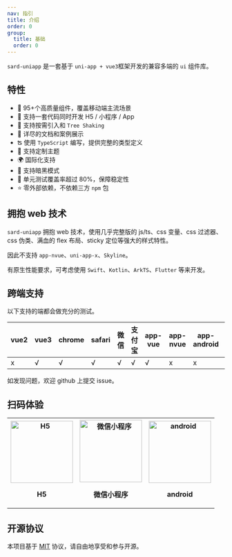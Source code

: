 ```yaml
---
nav: 指引
title: 介绍
order: 0
group:
  title: 基础
  order: 0
---
```


`sard-uniapp` 是一套基于 `uni-app + vue3`框架开发的兼容多端的 `ui` 组件库。

## 特性

- 🧩 95+个高质量组件，覆盖移动端主流场景
- 💪 支持一套代码同时开发 H5 / 小程序 / App
- 🌿 支持按需引入和 `Tree Shaking`
- 📖 详尽的文档和案例展示
- ʦ 使用 `TypeScript` 编写，提供完整的类型定义
- 🌈 支持定制主题
- 🌍 国际化支持
- 🌙 支持暗黑模式
- 🧪 单元测试覆盖率超过 80%，保障稳定性
- ⭐️ 零外部依赖，不依赖三方 `npm` 包

## 拥抱 web 技术

`sard-uniapp` 拥抱 web 技术，使用几乎完整版的 js/ts、css 变量、css 过滤器、css 伪类、满血的 flex 布局、sticky 定位等强大的样式特性。

因此不支持 `app-nvue`、`uni-app-x`、`Skyline`。

有原生性能要求，可考虑使用 `Swift`、`Kotlin`、`ArkTS`、`Flutter` 等来开发。

## 跨端支持

以下支持的端都会做充分的测试。

| vue2 | vue3 | chrome | safari | 微信 | 支付宝 | app-vue | app-nvue | app-android | app-ios | app-harmony |
| ---- | ---- | ------ | ------ | ---- | ------ | ------- | -------- | ----------- | ------- | ----------- |
| x    | √    | √      | √      | √    | √      | √       | x        | x           | x       | x           |

如发现问题，欢迎 github 上提交 issue。

## 扫码体验

<table align="center" width="100%">
  <tbody>
    <tr>
      <th>
        <div align="center">
          <img
            src="https://fastly.jsdelivr.net/npm/@sard/assets@latest/h5.png"
            alt="H5"
            width="144"
            height="144"
          />
        </div>
        <p align="center">H5</p>
      </th>
      <th>
        <div align="center">
          <img
            src="https://fastly.jsdelivr.net/npm/@sard/assets@latest/mp-weixin.jpg"
            alt="微信小程序"
            width="144"
            height="144"
          />
        </div>
        <p align="center">微信小程序</p>
      </th>
      <th>
        <div align="center">
          <img
            src="https://fastly.jsdelivr.net/npm/@sard/assets@latest/android.png"
            alt="android"
            width="144"
            height="144"
          />
        </div>
        <p align="center">android</p>
      </th>
    </tr> 
  </tbody>
</table>

## 开源协议

本项目基于 <a href="https://zh.wikipedia.org/wiki/MIT%E8%A8%B1%E5%8F%AF%E8%AD%89" target="_blank">MIT</a> 协议，请自由地享受和参与开源。
